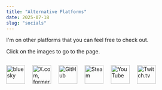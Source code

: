 ```yaml
---
title: "Alternative Platforms"
date: 2025-07-18
slug: "socials"
---
```

I'm on other platforms that you can feel free to check out.

Click on the images to go to the page.
<div style="display: flex; gap: 20px;">
    <p><a href="https://bsky.app/profile/lulusillyyy.bsky.social"><img src="/images/bsky.svg" alt="bluesky" width=50 height=50></a></p>
    <p><a href="https://x.com/lulusillyyy"><img src="/images/x.svg" alt="X.com, formerly Twitter" width=50 height=50></a></p>
    <p><a href="https://github.com/lulusillyyy"><img src="/images/github.svg" alt="GitHub" width=50 height=50></a></p>
    <p><a href="https://steamcommunity.com/id/luluthaqt"><img src="/images/steam.svg" alt="Steam" width=50 height=50></a></p>
    <p><a href="https://www.youtube.com/@lulusillyyy"><img src="/images/youtube.svg" alt="YouTube" width=50 height=50></a></p>
    <p><a href="https://www.twitch.tv/lulusillyyy"><img src="/images/twitch.svg" alt="Twitch.tv" width=50 height=50></a></p>
</div>
